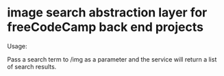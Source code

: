 # image search abstraction layer for freeCodeCamp back end projects

Usage: 

Pass a search term to /img as a parameter and the service will return a list of search results.